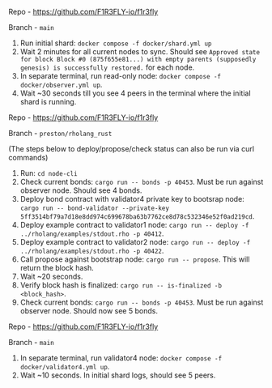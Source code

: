 Repo - https://github.com/F1R3FLY-io/f1r3fly

Branch - `main`

1. Run initial shard: `docker compose -f docker/shard.yml up`
2. Wait 2 minutes for all current nodes to sync. Should see `Approved state for block Block #0 (875f655e81...) with empty parents (supposedly genesis) is successfully restored.` for each node.
3. In separate terminal, run read-only node: `docker compose -f docker/observer.yml up`.
4. Wait ~30 seconds till you see 4 peers in the terminal where the initial shard is running.

Repo - https://github.com/F1R3FLY-io/f1r3fly

Branch - `preston/rholang_rust` 

(The steps below to deploy/propose/check status can also be run via curl commands)

1. Run: `cd node-cli`
2. Check current bonds: `cargo run -- bonds -p 40453`. Must be run against observer node. Should see 4 bonds.
3. Deploy bond contract with validator4 private key to bootsrap node: `cargo run -- bond-validator --private-key 5ff3514bf79a7d18e8dd974c699678ba63b7762ce8d78c532346e52f0ad219cd`.
4. Deploy example contract to validator1 node: `cargo run -- deploy -f ../rholang/examples/stdout.rho -p 40412`.
5. Deploy example contract to validator2 node: `cargo run -- deploy -f ../rholang/examples/stdout.rho -p 40422`.
6. Call propose against bootstrap node: `cargo run -- propose`. This will return the block hash.
7. Wait ~20 seconds.
8. Verify block hash is finalized: `cargo run -- is-finalized -b <block_hash>`.
9. Check current bonds: `cargo run -- bonds -p 40453`. Must be run against observer node. Should now see 5 bonds.

Repo - https://github.com/F1R3FLY-io/f1r3fly

Branch - `main`

1. In separate terminal, run validator4 node: `docker compose -f docker/validator4.yml up`.
2. Wait ~10 seconds. In initial shard logs, should see 5 peers.